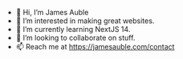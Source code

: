 - 👋 Hi, I’m James Auble
- 👀 I’m interested in making great websites.
- 🌱 I’m currently learning NextJS 14.
- 💞️ I’m looking to collaborate on stuff.
- 📫 Reach me at https://jamesauble.com/contact
